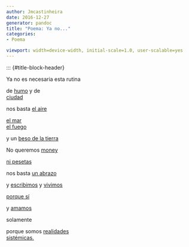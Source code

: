 ```yaml
---
author: Jmcastinheira
date: 2016-12-27
generator: pandoc
title: "Poema: Ya no..."
categories:
- Poema

viewport: width=device-width, initial-scale=1.0, user-scalable=yes
---
```


::: {#title-block-header}

<div>

Ya no es necesaria esta rutina



<div>

de [humo](http://flickr.com/photos/shiroko/210939916/) y de\
[ciudad](http://flickr.com/photos/45street/55332062/)



<div>

nos basta [el aire](http://flickr.com/photos/clarordelluna/485002037/)



<div>

[el mar](http://flickr.com/photos/yarret/284701131/)\
[el fuego](http://flickr.com/photos/odelot/173599313/)



<div>

y un [beso de la tierra](http://flickr.com/photos/encartist/228337230/)



No queremos [money\
](http://flickr.com/photos/amarilla/521939702/)

<div>

[ni pesetas\
](http://flickr.com/photos/amarilla/521939702/)



<div>

nos basta [un abrazo](http://flickr.com/photos/corbata1982/366886764/)



y [escribimos](http://flickr.com/photos/wakalani/163283207/) y
[vivimos](http://flickr.com/photos/satorarepo/1396943120/)

<div>

[porque
sí](http://www.zubiri.org/general/xzreview/2002/pdf/lolas_XZR2002.pdf)



y [amamos](http://flickr.com/photos/fabiolarebello/470674241/)

<div>

solamente



<div>

porque somos [realidades\
sistémicas.](http://www.euskalnet.net/adaher/tesis.htm)


